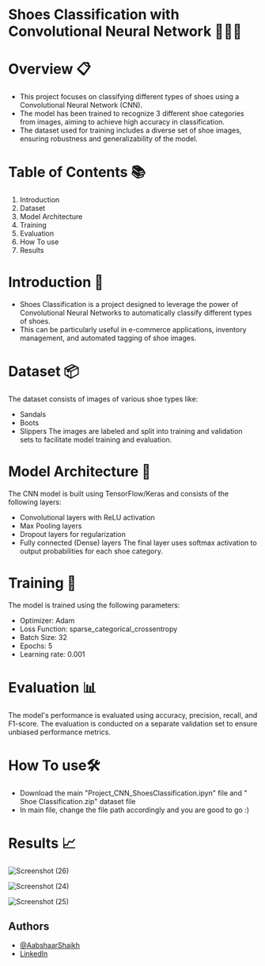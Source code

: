 # Shoes Classification with Convolutional Neural Network 🥿👟👠


# Overview 📋
- This project focuses on classifying different types of shoes using a Convolutional Neural Network (CNN). 
- The model has been trained to recognize 3 different shoe categories from images, aiming to achieve high accuracy in classification. 
- The dataset used for training includes a diverse set of shoe images, ensuring robustness and generalizability of the model.

# Table of Contents 📚
1. Introduction
2. Dataset
3. Model Architecture
4. Training
5. Evaluation
6. How To use
8. Results

# Introduction 🚀
- Shoes Classification is a project designed to leverage the power of Convolutional Neural Networks to automatically classify different types of shoes. 
- This can be particularly useful in e-commerce applications, inventory management, and automated tagging of shoe images.

# Dataset 📦
The dataset consists of images of various shoe types like:

- Sandals
- Boots
- Slippers
The images are labeled and split into training and validation sets to facilitate model training and evaluation.

# Model Architecture 🧠
The CNN model is built using TensorFlow/Keras and consists of the following layers:

- Convolutional layers with ReLU activation
- Max Pooling layers
- Dropout layers for regularization
- Fully connected (Dense) layers
The final layer uses softmax activation to output probabilities for each shoe category.

# Training 🎯
The model is trained using the following parameters:

- Optimizer: Adam
- Loss Function: sparse_categorical_crossentropy
- Batch Size: 32
- Epochs: 5
- Learning rate: 0.001

# Evaluation 📊
The model's performance is evaluated using accuracy, precision, recall, and F1-score. The evaluation is conducted on a separate validation set to ensure unbiased performance metrics.

# How To use🛠️
- Download the main "Project_CNN_ShoesClassification.ipyn" file and " Shoe Classification.zip" dataset file
- In main file, change the file path accordingly and you are good to go :)

# Results 📈
![Screenshot (26)](https://github.com/AabshaarShaikh20/Shoes-Classification-Project/assets/169930813/cbd48f41-17fa-40a3-ab71-4c080b7c72e4)

![Screenshot (24)](https://github.com/AabshaarShaikh20/Shoes-Classification-Project/assets/169930813/3fb5956b-0ed6-472e-b43a-808e19f532a1)


![Screenshot (25)](https://github.com/AabshaarShaikh20/Shoes-Classification-Project/assets/169930813/857698fe-64aa-4602-aa40-8e0d274e30bd)




## Authors

- [@AabshaarShaikh](https://github.com/AabshaarShaikh20)
- [LinkedIn](www.linkedin.com/in/aabshaar-shaikh-046572261)

